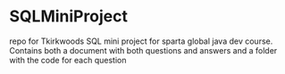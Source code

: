 # SQLMiniProject
repo for Tkirkwoods SQL mini project for sparta global java dev course.
Contains both a document with both questions and answers and a folder with the code for each question
